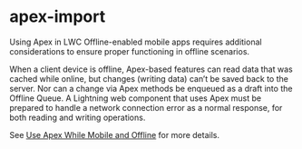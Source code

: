 # apex-import

Using Apex in LWC Offline-enabled mobile apps requires additional considerations to ensure proper functioning in offline scenarios.

When a client device is offline, Apex-based features can read data that was cached while online, but changes (writing data) can’t be saved back to the server. Nor can a change via Apex methods be enqueued as a draft into the Offline Queue. A Lightning web component that uses Apex must be prepared to handle a network connection error as a normal response, for both reading and writing operations.

See [Use Apex While Mobile and Offline](https://developer.salesforce.com/docs/atlas.en-us.mobile_offline.meta/mobile_offline/apex.htm) for more details.



